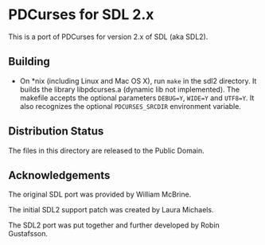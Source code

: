 PDCurses for SDL 2.x
====================

This is a port of PDCurses for version 2.x of SDL (aka SDL2).


Building
--------

- On *nix (including Linux and Mac OS X), run `make` in the sdl2
  directory. It builds the library libpdcurses.a (dynamic lib not implemented).
  The makefile accepts the optional parameters `DEBUG=Y`, `WIDE=Y` and `UTF8=Y`.
  It also recognizes the optional `PDCURSES_SRCDIR` environment variable.


Distribution Status
-------------------

The files in this directory are released to the Public Domain.


Acknowledgements
----------------

The original SDL port was provided by William McBrine.

The initial SDL2 support patch was created by Laura Michaels.

The SDL2 port was put together and further developed by Robin Gustafsson.
